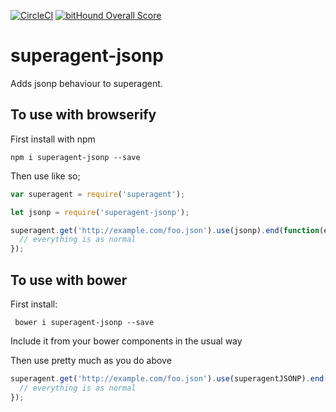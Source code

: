[![CircleCI](https://circleci.com/gh/lamp/superagent-jsonp/tree/master.svg?style=svg)](https://circleci.com/gh/lamp/superagent-jsonp/tree/master)
[![bitHound Overall Score](https://www.bithound.io/github/lamp/superagent-jsonp/badges/score.svg)](https://www.bithound.io/github/lamp/superagent-jsonp)
# superagent-jsonp
Adds jsonp behaviour to superagent.

## To use with browserify

First install with npm

``` npm i superagent-jsonp --save ```

Then use like so;

```js
var superagent = require('superagent');

let jsonp = require('superagent-jsonp');

superagent.get('http://example.com/foo.json').use(jsonp).end(function(err, res){
  // everything is as normal
});

```

## To use with bower

First install:

``` bower i superagent-jsonp --save```

Include it from your bower components in the usual way

Then use pretty much as you do above

```js
superagent.get('http://example.com/foo.json').use(superagentJSONP).end(function(err, res){
  // everything is as normal
});
```




